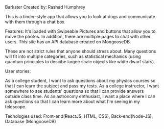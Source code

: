 Barkster Created by: Rashad Humphrey

This is a tinder-style app that allows you to look at dogs and communicate with them through a chat box.

Features:  It's loaded with Swipeable Pictures and buttons that allow you to move the photos.  In addition, there are multiple pages to chat with other users.  This site has an API database created on MongooseDB.

These are not strict rules that anyone should stress about. Many questions will fit into multiple categories, such as statistical mechanics (using quantum principles to descibe largee scale objects like white dwarf stars).

User stories:

As a college student, I want to ask questions about my physics courses so that I can learn the subject and pass my tests.
As a college instructor, I want somewhere to see students' questions so that I can provide answers outside class time.
As an astronomy enthusiast, I want a place where I can ask questions so that I can learn more about what I'm seeing in my telescope.

Techologies used: Front-end(ReactJS, HTML, CSS), Back-end(Node-JS), Database (MongooseDB)

